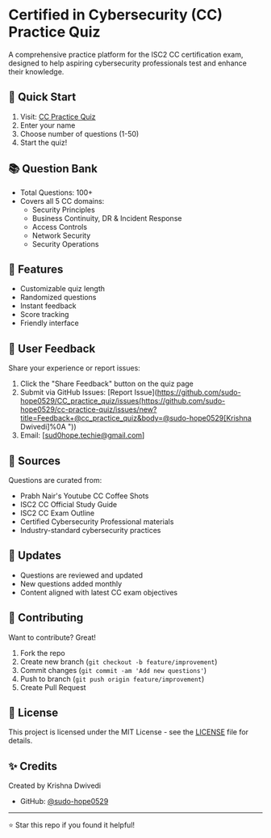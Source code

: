 # Certified in Cybersecurity (CC) Practice Quiz

A comprehensive practice platform for the ISC2 CC certification exam, designed to help aspiring cybersecurity professionals test and enhance their knowledge.

## 🚀 Quick Start
1. Visit: [CC Practice Quiz](https://sudo-hope0529.github.io/cc-practice-quiz/)
2. Enter your name
3. Choose number of questions (1-50)
4. Start the quiz!

## 📚 Question Bank
- Total Questions: 100+
- Covers all 5 CC domains:
  - Security Principles
  - Business Continuity, DR & Incident Response
  - Access Controls
  - Network Security
  - Security Operations

## 🎯 Features
- Customizable quiz length
- Randomized questions
- Instant feedback
- Score tracking
- Friendly interface

## 💬 User Feedback
Share your experience or report issues:
1. Click the "Share Feedback" button on the quiz page
2. Submit via GitHub Issues: [Report Issue](https://github.com/sudo-hope0529/CC_practice_quiz/issues(https://github.com/sudo-hope0529/cc-practice-quiz/issues/new?title=Feedback+@cc_practice_quiz&body=@sudo-hope0529[Krishna Dwivedi]%0A "))
3. Email: [sud0hope.techie@gmail.com]

## 📖 Sources
Questions are curated from:
- Prabh Nair's Youtube CC Coffee Shots
- ISC2 CC Official Study Guide
- ISC2 CC Exam Outline
- Certified Cybersecurity Professional materials
- Industry-standard cybersecurity practices

## 🔄 Updates
- Questions are reviewed and updated
- New questions added monthly
- Content aligned with latest CC exam objectives

## 🤝 Contributing
Want to contribute? Great!
1. Fork the repo
2. Create new branch (`git checkout -b feature/improvement`)
3. Commit changes (`git commit -am 'Add new questions'`)
4. Push to branch (`git push origin feature/improvement`)
5. Create Pull Request

## 📝 License
This project is licensed under the MIT License - see the [LICENSE](LICENSE) file for details.

## ✨ Credits
Created by Krishna Dwivedi
- GitHub: [@sudo-hope0529](https://github.com/sudo-hope0529)

<!--
## 📊 Statistics
- Active Users: Growing community
- Questions Attempted: 1000+
- Average Success Rate: 75%
-->
---
⭐ Star this repo if you found it helpful!
